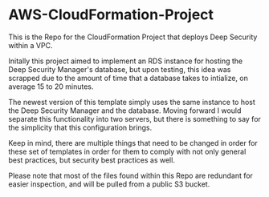 # AWS-CloudFormation-Project
This is the Repo for the CloudFormation Project that deploys Deep Security within a VPC. 

Initally this project aimed to implement an RDS instance for hosting the Deep Security Manager's database, but upon testing, this idea was scrapped due to the amount of time that a database takes to intialize, on average 15 to 20 minutes. 

The newest version of this template simply uses the same instance to host the Deep Security Manager and the database. Moving forward I would separate this functionality into two servers, but there is something to say for the simplicity that this configuration brings. 

Keep in mind, there are multiple things that need to be changed in order for these set of templates in order for them to comply with not only general best practices, but security best practices as well.  

Please note that most of the files found within this Repo are redundant for easier inspection, and will be pulled from a public S3 bucket. 

